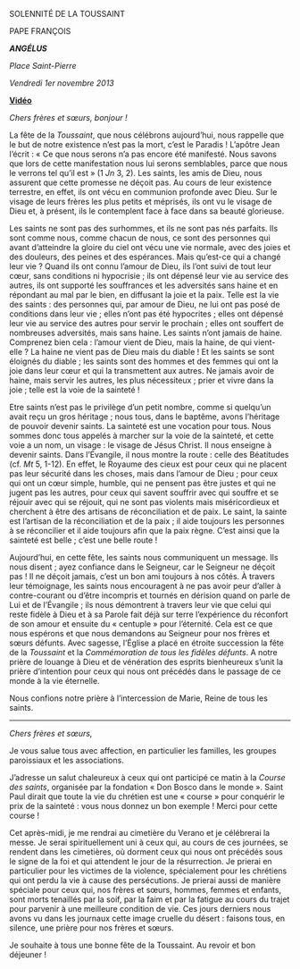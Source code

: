 SOLENNITÉ DE LA TOUSSAINT

PAPE FRANÇOIS

***ANGÉLUS***

*Place Saint-Pierre*

*Vendredi 1er novembre 2013*

**[Vidéo](http://player.rv.va/vaticanplayer.asp?language=it&tic=VA_QET85W9G)**

*Chers frères et sœurs, bonjour !*

La fête de la *Toussaint*, que nous célébrons aujourd’hui, nous rappelle que le but de notre existence n’est pas la mort, c’est le Paradis ! L’apôtre Jean l’écrit : « Ce que nous serons n’a pas encore été manifesté. Nous savons que lors de cette manifestation nous lui serons semblables, parce que nous le verrons tel qu’il est » (1 *Jn* 3, 2). Les saints, les amis de Dieu, nous assurent que cette promesse ne déçoit pas. Au cours de leur existence terrestre, en effet, ils ont vécu en communion profonde avec Dieu. Sur le visage de leurs frères les plus petits et méprisés, ils ont vu le visage de Dieu et, à présent, ils le contemplent face à face dans sa beauté glorieuse.

Les saints ne sont pas des surhommes, et ils ne sont pas nés parfaits. Ils sont comme nous, comme chacun de nous, ce sont des personnes qui avant d’atteindre la gloire du ciel ont vécu une vie normale, avec des joies et des douleurs, des peines et des espérances. Mais qu’est-ce qui a changé leur vie ? Quand ils ont connu l’amour de Dieu, ils l’ont suivi de tout leur cœur, sans conditions ni hypocrisie ; ils ont dépensé leur vie au service des autres, ils ont supporté les souffrances et les adversités sans haine et en répondant au mal par le bien, en diffusant la joie et la paix. Telle est la vie des saints : des personnes qui, par amour de Dieu, ne lui ont pas posé de conditions dans leur vie ; elles n’ont pas été hypocrites ; elles ont dépensé leur vie au service des autres pour servir le prochain ; elles ont souffert de nombreuses adversités, mais sans haine. Les saints n’ont jamais de haine. Comprenez bien cela : l’amour vient de Dieu, mais la haine, de qui vient-elle ? La haine ne vient pas de Dieu mais du diable ! Et les saints se sont éloignés du diable ; les saints sont des hommes et des femmes qui ont la joie dans leur cœur et qui la transmettent aux autres. Ne jamais avoir de haine, mais servir les autres, les plus nécessiteux ; prier et vivre dans la joie ; telle est la voie de la sainteté !

Etre saints n’est pas le privilège d’un petit nombre, comme si quelqu’un avait reçu un gros héritage ; nous tous, dans le baptême, avons l’héritage de pouvoir devenir saints. La sainteté est une vocation pour tous. Nous sommes donc tous appelés à marcher sur la voie de la sainteté, et cette voie a un nom, un visage : le visage de Jésus Christ. Il nous enseigne à devenir saints. Dans l’Évangile, il nous montre la route : celle des Béatitudes (cf. *Mt* 5, 1-12). En effet, le Royaume des cieux est pour ceux qui ne placent pas leur sécurité dans les choses, mais dans l’amour de Dieu ; pour ceux qui ont un cœur simple, humble, qui ne pensent pas être justes et qui ne jugent pas les autres, pour ceux qui savent souffrir avec qui souffre et se réjouir avec qui se réjouit, qui ne sont pas violents mais miséricordieux et cherchent à être des artisans de réconciliation et de paix. Le saint, la sainte est l’artisan de la réconciliation et de la paix ; il aide toujours les personnes à se réconcilier et il aide toujours afin que la paix règne. C’est ainsi que la sainteté est belle ; c’est une belle route !

Aujourd’hui, en cette fête, les saints nous communiquent un message. Ils nous disent ; ayez confiance dans le Seigneur, car le Seigneur ne déçoit pas ! Il ne déçoit jamais, c’est un bon ami toujours à nos côtés. À travers leur témoignage, les saints nous encouragent à ne pas avoir peur d’aller à contre-courant ou d’être incompris et tournés en dérision quand on parle de Lui et de l’Évangile ; ils nous démontrent à travers leur vie que celui qui reste fidèle à Dieu et à sa Parole fait déjà sur terre l’expérience du réconfort de son amour et ensuite du « centuple » pour l’éternité. Cela est ce que nous espérons et que nous demandons au Seigneur pour nos frères et sœurs défunts. Avec sagesse, l’Église a placé en étroite succession la fête de la *Toussaint* et la *Commémoration de tous les fidèles défunts*. A notre prière de louange à Dieu et de vénération des esprits bienheureux s’unit la prière d’intention pour ceux qui nous ont précédés dans le passage de ce monde à la vie éternelle.

Nous confions notre prière à l’intercession de Marie, Reine de tous les saints.

* * *

*Chers frères et sœurs,*

Je vous salue tous avec affection, en particulier les familles, les groupes paroissiaux et les associations.

J’adresse un salut chaleureux à ceux qui ont participé ce matin à la *Course des saints*, organisée par la fondation « Don Bosco dans le monde ». Saint Paul dirait que toute la vie du chrétien est une « course » pour conquérir le prix de la sainteté : vous nous donnez un bon exemple ! Merci pour cette course !

Cet après-midi, je me rendrai au cimetière du Verano et je célébrerai la messe. Je serai spirituellement uni à ceux qui, au cours de ces journées, se rendent dans les cimetières, où dorment ceux qui nous ont précédés sous le signe de la foi et qui attendent le jour de la résurrection. Je prierai en particulier pour les victimes de la violence, spécialement pour les chrétiens qui ont perdu la vie à cause des persécutions. Je prierai aussi de manière spéciale pour ceux qui, nos frères et sœurs, hommes, femmes et enfants, sont morts tenaillés par la soif, par la faim et par la fatigue au cours du trajet pour parvenir à une meilleure condition de vie. Ces jours derniers nous avons vu dans les journaux cette image cruelle du désert : faisons tous, en silence, une prière pour nos frères et sœurs.

Je souhaite à tous une bonne fête de la Toussaint. Au revoir et bon déjeuner !